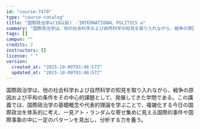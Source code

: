 ```yaml
---
id: "course:7470"
type: "course-catalog"
title: "国際政治学a(18以前) ／INTERNATIONAL POLITICS a"
summary: "国際政治学は、他の社会科学および自然科学の知見を取り入れながら、戦争の原因および平和の条件をその中心的課題として、発展してきた学問である。この講義では、国際政治学の基礎概念や代表的理論を学ぶことで、複雑化する今日の国際政治を体系的に考え、一…"
tags: []
campus: ""
credits: 2
instructors: []
license: " "
version:
  created_at: "2025-10-09T03:48:57Z"
  updated_at: "2025-10-09T03:48:57Z"
---
```


国際政治学は、他の社会科学および自然科学の知見を取り入れながら、戦争の原因および平和の条件をその中心的課題として、発展してきた学問である。この講義では、国際政治学の基礎概念や代表的理論を学ぶことで、複雑化する今日の国際政治を体系的に考え、一見アト・ランダムな寄せ集めに見える国際的事件や国際事象の中に一定のパターンを見出し、分析する力を養う。
